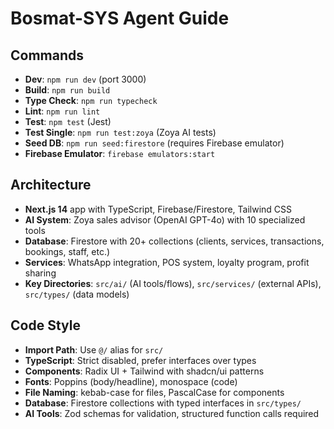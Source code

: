 # Bosmat-SYS Agent Guide

## Commands
- **Dev**: `npm run dev` (port 3000)
- **Build**: `npm run build` 
- **Type Check**: `npm run typecheck`
- **Lint**: `npm run lint`
- **Test**: `npm test` (Jest)
- **Test Single**: `npm run test:zoya` (Zoya AI tests)
- **Seed DB**: `npm run seed:firestore` (requires Firebase emulator)
- **Firebase Emulator**: `firebase emulators:start`

## Architecture
- **Next.js 14** app with TypeScript, Firebase/Firestore, Tailwind CSS
- **AI System**: Zoya sales advisor (OpenAI GPT-4o) with 10 specialized tools
- **Database**: Firestore with 20+ collections (clients, services, transactions, bookings, staff, etc.)
- **Services**: WhatsApp integration, POS system, loyalty program, profit sharing
- **Key Directories**: `src/ai/` (AI tools/flows), `src/services/` (external APIs), `src/types/` (data models)

## Code Style
- **Import Path**: Use `@/` alias for `src/`
- **TypeScript**: Strict disabled, prefer interfaces over types
- **Components**: Radix UI + Tailwind with shadcn/ui patterns
- **Fonts**: Poppins (body/headline), monospace (code)
- **File Naming**: kebab-case for files, PascalCase for components
- **Database**: Firestore collections with typed interfaces in `src/types/`
- **AI Tools**: Zod schemas for validation, structured function calls required
